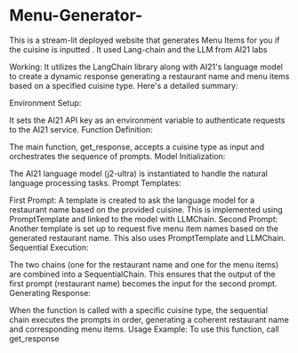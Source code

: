 # Menu-Generator-
This is a stream-lit deployed website that generates Menu Items for you if the cuisine is inputted . It used Lang-chain and the LLM from AI21 labs 

Working:
It utilizes the LangChain library along with AI21's language model to create a dynamic response generating a restaurant name and menu items based on a specified cuisine type. Here's a detailed summary:

Environment Setup:

It sets the AI21 API key as an environment variable to authenticate requests to the AI21 service.
Function Definition:

The main function, get_response, accepts a cuisine type as input and orchestrates the sequence of prompts.
Model Initialization:

The AI21 language model (j2-ultra) is instantiated to handle the natural language processing tasks.
Prompt Templates:

First Prompt: A template is created to ask the language model for a restaurant name based on the provided cuisine. This is implemented using PromptTemplate and linked to the model with LLMChain.
Second Prompt: Another template is set up to request five menu item names based on the generated restaurant name. This also uses PromptTemplate and LLMChain.
Sequential Execution:

The two chains (one for the restaurant name and one for the menu items) are combined into a SequentialChain. This ensures that the output of the first prompt (restaurant name) becomes the input for the second prompt.
Generating Response:

When the function is called with a specific cuisine type, the sequential chain executes the prompts in order, generating a coherent restaurant name and corresponding menu items.
Usage Example:
To use this function, call get_response

